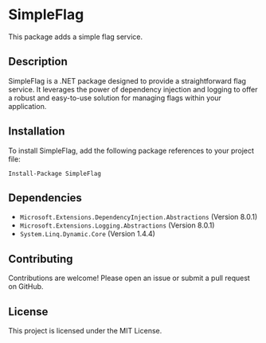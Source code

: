 # SimpleFlag

This package adds a simple flag service.

## Description

SimpleFlag is a .NET package designed to provide a straightforward flag service. It leverages the power of dependency injection and logging to offer a robust and easy-to-use solution for managing flags within your application.

## Installation

To install SimpleFlag, add the following package references to your project file:

```
Install-Package SimpleFlag
```

## Dependencies

- `Microsoft.Extensions.DependencyInjection.Abstractions` (Version 8.0.1)
- `Microsoft.Extensions.Logging.Abstractions` (Version 8.0.1)
- `System.Linq.Dynamic.Core` (Version 1.4.4)

## Contributing

Contributions are welcome! Please open an issue or submit a pull request on GitHub.

## License

This project is licensed under the MIT License.
